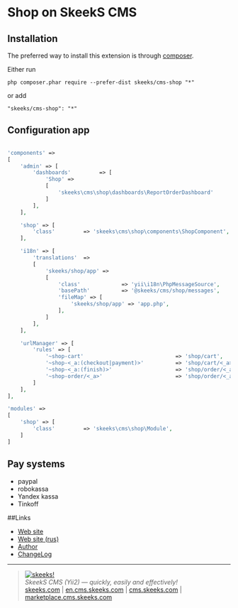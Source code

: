 Shop on SkeekS CMS
===================================

Installation
------------

The preferred way to install this extension is through [composer](http://getcomposer.org/download/).

Either run

```
php composer.phar require --prefer-dist skeeks/cms-shop "*"
```

or add

```
"skeeks/cms-shop": "*"
```

Configuration app
----------

```php

'components' =>
[
    'admin' => [
        'dashboards'         => [
            'Shop' =>
            [
                'skeeks\cms\shop\dashboards\ReportOrderDashboard'
            ]
        ],
    ],

    'shop' => [
        'class'         => 'skeeks\cms\shop\components\ShopComponent',
    ],

    'i18n' => [
        'translations'  =>
        [
            'skeeks/shop/app' =>
            [
                'class'             => 'yii\i18n\PhpMessageSource',
                'basePath'          => '@skeeks/cms/shop/messages',
                'fileMap' => [
                    'skeeks/shop/app' => 'app.php',
                ],
            ]
        ],
    ],

    'urlManager' => [
        'rules' => [
            '~shop-cart'                             => 'shop/cart',
            '~shop-<_a:(checkout|payment)>'          => 'shop/cart/<_a>',
            '~shop-<_a:(finish)>'                    => 'shop/order/<_a>',
            '~shop-order/<_a>'                       => 'shop/order/<_a>',
        ]
    ],
],

'modules' =>
[
    'shop' => [
        'class'         => 'skeeks\cms\shop\Module',
    ]
]

```



Pay systems
----------

 * paypal
 * robokassa
 * Yandex kassa
 * Tinkoff



##Links
* [Web site](http://en.cms.skeeks.com)
* [Web site (rus)](http://cms.skeeks.com)
* [Author](http://skeeks.com)
* [ChangeLog](https://github.com/skeeks-cms/cms-shop/blob/master/CHANGELOG.md)


___

> [![skeeks!](https://gravatar.com/userimage/74431132/13d04d83218593564422770b616e5622.jpg)](http://skeeks.com)  
<i>SkeekS CMS (Yii2) — quickly, easily and effectively!</i>  
[skeeks.com](http://skeeks.com) | [en.cms.skeeks.com](http://en.cms.skeeks.com) | [cms.skeeks.com](http://cms.skeeks.com) | [marketplace.cms.skeeks.com](http://marketplace.cms.skeeks.com)



